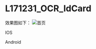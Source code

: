 # L171231_OCR_IdCard
效果图如下：
![首页](https://github.com/linyan19901001/L171231_OCR_IdCard/raw/master/Images/FirstOne.png)

IOS
   

Android
